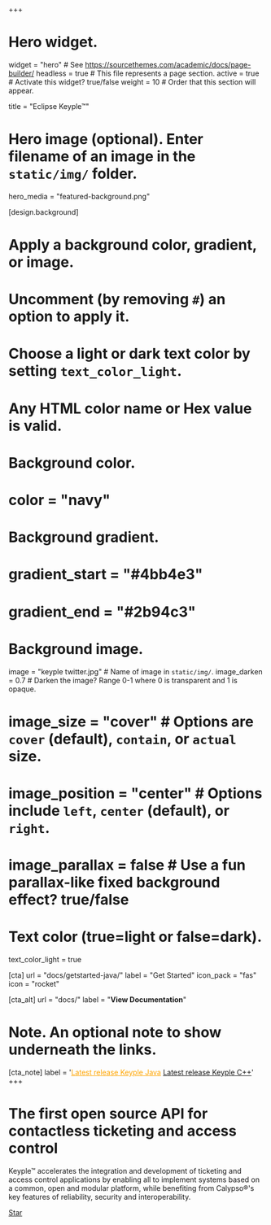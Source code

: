 +++
# Hero widget.
widget = "hero"  # See https://sourcethemes.com/academic/docs/page-builder/
headless = true  # This file represents a page section.
active = true  # Activate this widget? true/false
weight = 10  # Order that this section will appear.

title = "Eclipse Keyple™"

# Hero image (optional). Enter filename of an image in the `static/img/` folder.
hero_media = "featured-background.png"

[design.background]
  # Apply a background color, gradient, or image.
  #   Uncomment (by removing `#`) an option to apply it.
  #   Choose a light or dark text color by setting `text_color_light`.
  #   Any HTML color name or Hex value is valid.

  # Background color.
  # color = "navy"
  
  # Background gradient.
  # gradient_start = "#4bb4e3"
  # gradient_end = "#2b94c3"
  
  # Background image.
  image = "keyple twitter.jpg"  # Name of image in `static/img/`.
  image_darken = 0.7  # Darken the image? Range 0-1 where 0 is transparent and 1 is opaque.
  # image_size = "cover"  #  Options are `cover` (default), `contain`, or `actual` size.
  # image_position = "center"  # Options include `left`, `center` (default), or `right`.
  # image_parallax = false  # Use a fun parallax-like fixed background effect? true/false
  
  # Text color (true=light or false=dark).
  text_color_light = true

[cta]
  url = "docs/getstarted-java/"
  label = "Get Started"
  icon_pack = "fas"
  icon = "rocket"
  
[cta_alt]
  url = "docs/"
  label = "**View Documentation**"

# Note. An optional note to show underneath the links.
[cta_note]
  label = '<a style="color:Orange;" class="js-github-release" href="https://github.com/eclipse/keyple-java/releases" data-repo="eclipse/keyple-java">Latest release Keyple Java<!-- V --></a> <a class="js-github-release" href="https://github.com/eclipse/keyple-cpp/releases" data-repo="eclipse/keyple-cpp">Latest release Keyple C++<!-- V --></a>'
+++

# The first open source API for contactless ticketing and access control

Keyple™ accelerates the integration and development of ticketing and access control applications by enabling all to implement systems based on a common, open and modular platform, while benefiting from Calypso®'s key features of reliability, security and interoperability.

<span style="text-shadow: none;"><a class="github-button" href="https://github.com/eclipse/keyple/" data-icon="octicon-star" data-size="large" data-show-count="true" aria-label="Star this on GitHub">Star</a><script async defer src="https://buttons.github.io/buttons.js"></script></span>
